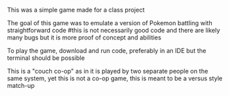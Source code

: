 This was a simple game made for a class project

The goal of this game was to emulate a version of Pokemon battling with straightforward code
#this is not necessarily good code and there are likely many bugs but it is more proof of concept and abilities

To play the game, download and run code, preferably in an IDE but the terminal should be possible

This is a "couch co-op" as in it is played by two separate people on the same system, yet this is not a co-op game, this is meant to be a versus style match-up
